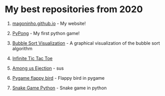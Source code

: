 # My best repositories from 2020

1. [magoninho.github.io](https://github.com/Magoninho/magoninho.github.io) - My website!

2. [PyPong](https://github.com/Magoninho/PyPong) - My first python game!

3. [Bubble Sort Visualization](https://github.com/Magoninho/bubble-sort-visualization) - A graphical visualization of the bubble sort algorithm

4. [Infinite Tic Tac Toe](https://github.com/Magoninho/tic-tac-toe-pygame)

5. [Among us Ejection](https://github.com/Magoninho/among_us_ejection) - sus

6. [Pygame flappy bird](https://github.com/Magoninho/flappy-bird) - Flappy bird in pygame

7. [Snake Game Python](https://github.com/Magoninho/snake-game-python) - Snake game in python